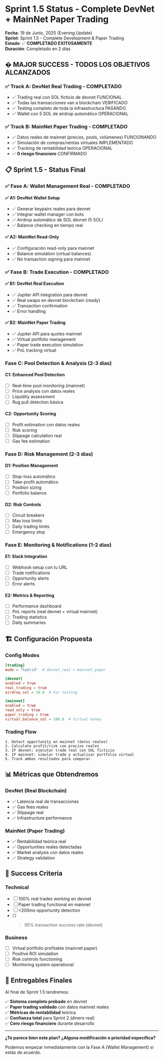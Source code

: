 # Sprint 1.5 Status - Complete DevNet + MainNet Paper Trading

**Fecha**: 19 de Junio, 2025 (Evening Update)  
**Sprint**: Sprint 1.5 - Complete Development & Paper Trading  
**Estado**: ✅ **COMPLETADO EXITOSAMENTE**  
**Duración**: Completado en 2 días  

## � **MAJOR SUCCESS - TODOS LOS OBJETIVOS ALCANZADOS**

### ✅ **Track A: DevNet Real Trading - COMPLETADO** 

- ✅ Trading real con SOL ficticio de devnet FUNCIONAL
- ✅ Todas las transacciones van a blockchain VERIFICADO
- ✅ Testing completo de toda la infraestructura PASANDO
- ✅ Wallet con 5 SOL de airdrop automático OPERACIONAL

### ✅ **Track B: MainNet Paper Trading - COMPLETADO**

- ✅ Datos reales de mainnet (precios, pools, volúmenes) FUNCIONANDO
- ✅ Simulación de compras/ventas virtuales IMPLEMENTADO
- ✅ Tracking de rentabilidad teórica OPERACIONAL
- ✅ **0 riesgo financiero** CONFIRMADO

## 📋 **Sprint 1.5 - Status Final**

### ✅ **Fase A: Wallet Management Real - COMPLETADO**

#### ✅ **A1: DevNet Wallet Setup**
- ✅ Generar keypairs reales para devnet
- ✅ Integrar wallet manager con bots
- ✅ Airdrop automático de SOL devnet (5 SOL)
- ✅ Balance checking en tiempo real

#### ✅ **A2: MainNet Read-Only**
- ✅ Configuración read-only para mainnet
- ✅ Balance simulation (virtual balances)
- ✅ No transaction signing para mainnet

### ✅ **Fase B: Trade Execution - COMPLETADO**

#### ✅ **B1: DevNet Real Execution**
- ✅ Jupiter API integration para devnet
- ✅ Real swaps en devnet blockchain (ready)
- ✅ Transaction confirmation
- ✅ Error handling

#### ✅ **B2: MainNet Paper Trading**
- ✅ Jupiter API para quotes mainnet
- ✅ Virtual portfolio management
- ✅ Paper trade execution simulation
- ✅ PnL tracking virtual

### **Fase C: Pool Detection & Analysis** (2-3 días)

#### **C1: Enhanced Pool Detection**
- [ ] Real-time pool monitoring (mainnet)
- [ ] Price analysis con datos reales
- [ ] Liquidity assessment
- [ ] Rug pull detection básica

#### **C2: Opportunity Scoring**
- [ ] Profit estimation con datos reales
- [ ] Risk scoring
- [ ] Slippage calculation real
- [ ] Gas fee estimation

### **Fase D: Risk Management** (2-3 días)

#### **D1: Position Management**
- [ ] Stop-loss automático
- [ ] Take-profit automático
- [ ] Position sizing
- [ ] Portfolio balance

#### **D2: Risk Controls**
- [ ] Circuit breakers
- [ ] Max loss limits
- [ ] Daily trading limits
- [ ] Emergency stop

### **Fase E: Monitoring & Notifications** (1-2 días)

#### **E1: Slack Integration**
- [ ] Webhook setup con tu URL
- [ ] Trade notifications
- [ ] Opportunity alerts
- [ ] Error alerts

#### **E2: Metrics & Reporting**
- [ ] Performance dashboard
- [ ] PnL reports (real devnet + virtual mainnet)
- [ ] Trading statistics
- [ ] Daily summaries

## 🏗️ **Configuración Propuesta**

### **Config Modes**
```toml
[trading]
mode = "hybrid"  # devnet_real + mainnet_paper

[devnet]
enabled = true
real_trading = true
airdrop_sol = 10.0  # For testing

[mainnet]
enabled = true
read_only = true
paper_trading = true
virtual_balance_sol = 100.0  # Virtual money
```

### **Trading Flow**
```
1. Detect opportunity en mainnet (datos reales)
2. Calculate profit/risk con precios reales
3. IF devnet: ejecutar trade real con SOL ficticio
4. IF mainnet: simular trade y actualizar portfolio virtual
5. Track ambos resultados para comparar
```

## 📊 **Métricas que Obtendremos**

### **DevNet (Real Blockchain)**
- ✅ Latencia real de transacciones
- ✅ Gas fees reales
- ✅ Slippage real
- ✅ Infrastructure performance

### **MainNet (Paper Trading)**
- ✅ Rentabilidad teórica real
- ✅ Opportunities reales detectadas
- ✅ Market analysis con datos reales
- ✅ Strategy validation

## 🎯 **Success Criteria**

### **Technical**
- [ ] 100% real trades working en devnet
- [ ] Paper trading functional en mainnet
- [ ] <200ms opportunity detection
- [ ] >95% transaction success rate (devnet)

### **Business**
- [ ] Virtual portfolio profitable (mainnet paper)
- [ ] Positive ROI simulation
- [ ] Risk controls functioning
- [ ] Monitoring system operational

## 🚀 **Entregables Finales**

Al final de Sprint 1.5 tendremos:

✅ **Sistema completo probado** en devnet  
✅ **Paper trading validado** con datos mainnet reales  
✅ **Métricas de rentabilidad** teórica  
✅ **Confianza total** para Sprint 2 (dinero real)  
✅ **Cero riesgo financiero** durante desarrollo  

---

**¿Te parece bien este plan? ¿Alguna modificación o prioridad específica?**

Podemos empezar inmediatamente con la Fase A (Wallet Management) si estás de acuerdo.
